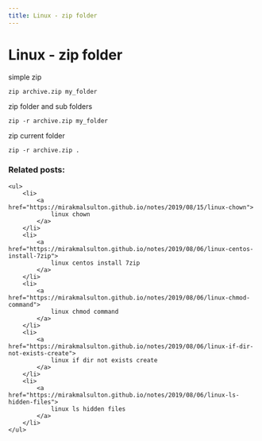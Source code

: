 ```yaml
---
title: Linux - zip folder
---
```


<h1 class="header">Linux - zip folder</h1>


simple zip
```code
zip archive.zip my_folder
```

zip folder and sub folders
```code
zip -r archive.zip my_folder
```

zip current folder
```code
zip -r archive.zip .
```


<div class="related_posts_block">
    <h3>Related posts:</h3>

    <ul>
        <li>
            <a href="https://mirakmalsulton.github.io/notes/2019/08/15/linux-chown">
                linux chown
            </a>
        </li>
        <li>
            <a href="https://mirakmalsulton.github.io/notes/2019/08/06/linux-centos-install-7zip">
                linux centos install 7zip
            </a>
        </li>
        <li>
            <a href="https://mirakmalsulton.github.io/notes/2019/08/06/linux-chmod-command">
                linux chmod command
            </a>
        </li>
        <li>
            <a href="https://mirakmalsulton.github.io/notes/2019/08/06/linux-if-dir-not-exists-create">
                linux if dir not exists create
            </a>
        </li>
        <li>
            <a href="https://mirakmalsulton.github.io/notes/2019/08/06/linux-ls-hidden-files">
                linux ls hidden files
            </a>
        </li>
    </ul>
</div>